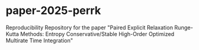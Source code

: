 # paper-2025-perrk
Reproducibility Repository for the paper "Paired Explicit Relaxation Runge-Kutta Methods: Entropy Conservative/Stable High-Order Optimized Multirate Time Integration" 

